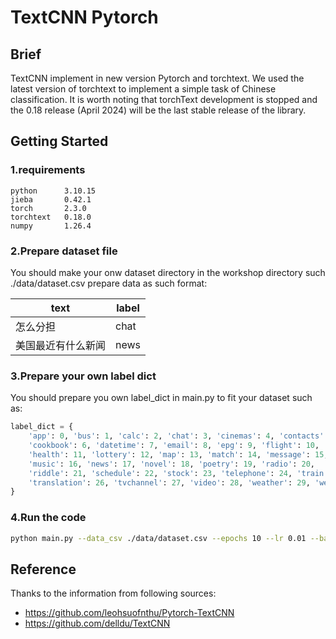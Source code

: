 # TextCNN Pytorch

## Brief
TextCNN implement in new version Pytorch and torchtext. We used the latest version of torchtext to implement a simple task of Chinese classification. It is worth noting that torchText development is stopped and the 0.18 release (April 2024) will be the last stable release of the library.

## Getting Started

### 1.requirements
```
python      3.10.15
jieba       0.42.1
torch       2.3.0
torchtext   0.18.0
numpy       1.26.4
```

### 2.Prepare dataset file
You should make your onw dataset directory in the workshop directory such ./data/dataset.csv prepare data as such format:

|text|label|
|--|--|
|怎么分担|chat|
|美国最近有什么新闻|news|

### 3.Prepare your own label dict

You should prepare you own label_dict in main.py to fit your dataset such as:
```python
label_dict = {
    'app': 0, 'bus': 1, 'calc': 2, 'chat': 3, 'cinemas': 4, 'contacts': 5, 
    'cookbook': 6, 'datetime': 7, 'email': 8, 'epg': 9, 'flight': 10, 
    'health': 11, 'lottery': 12, 'map': 13, 'match': 14, 'message': 15, 
    'music': 16, 'news': 17, 'novel': 18, 'poetry': 19, 'radio': 20, 
    'riddle': 21, 'schedule': 22, 'stock': 23, 'telephone': 24, 'train': 25, 
    'translation': 26, 'tvchannel': 27, 'video': 28, 'weather': 29, 'website': 30
}
```

### 4.Run the code
```bash
python main.py --data_csv ./data/dataset.csv --epochs 10 --lr 0.01 --batch_size 64 --kernel_height 3,4,5 --out_channel 100 --dropout 0.5 -testdata_ratio 0.3
```

## Reference

Thanks to the information from following sources:
- https://github.com/leohsuofnthu/Pytorch-TextCNN
- https://github.com/delldu/TextCNN
